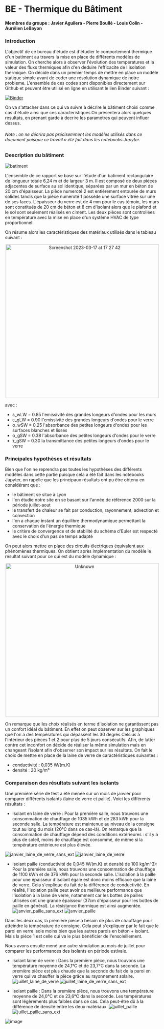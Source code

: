 # BE - Thermique du Bâtiment

#### Membres du groupe : Javier Aguilera - Pierre Boullé - Louis Colin - Aurélien LeBayon

### Introduction
L'objectif de ce bureau d'étude est d'étudier le comportement thermique d'un batiment au travers la mise en place de différents modèles de simulation. On cherche alors à observer l'évolution des températures et la valeur des fluxs thermiques afin d'en deduire l'efficacite de l'isolation thermique. On décide dans un premier temps de mettre en place un modèle statique simple avant de coder une résolution dynamique de notre probleme. L'ensemble de ces codes sont disponibles directement sur Github et peuvent être utilisé en ligne en utilisant le lien Binder suivant :

[![Binder](https://mybinder.org/badge_logo.svg)](https://mybinder.org/v2/gh/Groupe2Thermique/BE_Thermique_Batiment/HEAD)

On va s'attacher dans ce qui va suivre à décrire le bâtiment choisi comme cas d'étude ainsi que ces caracteristiques.On présentera alors quelques resultats, en prenant garde à decrire les parametres qui peuvent influer dessus.

###### Note : on ne décrira pas précisemment les modèles utilisés dans ce document puisque ce travail a été fait dans les notebooks Jupyter.

### Description du bâtiment

![batiment](https://user-images.githubusercontent.com/128041310/225959537-b43232bd-7b2c-4ccb-aa09-0ec758bbc431.png)

L'ensemble de ce rapport se base sur l'étude d'un batiment rectangulaire de longueur totale 6,24 m et de largeur 3 m. Il est composé de deux pièces adjacentes de surface au sol identique, séparées par un mur en béton de 20 cm d'épaisseur. La pièce numeroté 2 est entièrement entourée de murs solides tandis que la pièce numeroté 1 possède une surface vitrée sur une de ses faces. L'épaisseur du verre est de 4 mm pour le cas témoin, les murs sont constitués de 20 cm de béton et 8 cm d'isolant alors que le plafond et le sol sont seulement réalisés en ciment. Les deux pièces sont controllées en température avec la mise en place d'un système HVAC de type proportionnel. 

On résume alors les caractéristiques des matériaux utilisés dans le tableau suivant :

<p align="center">
<img width="500" alt="Screenshot 2023-03-17 at 17 27 42" src="https://user-images.githubusercontent.com/128041310/225963202-7ae68203-a2ec-45cf-89cd-b73a6bed5e1e.png">
</p>

avec :
- ε_wLW = 0.85    l'emissivité des grandes longeurs d'ondes pour les murs 
- ε_gLW = 0.90    l'emissivité des grandes longeurs d'ondes pour le verre 
- α_wSW = 0.25    l'absorbance des petites longeurs d'ondes pour les surfaces blanches et lisses
- α_gSW = 0.38    l'absorbance des petites longeurs d'ondes pour le verre
- τ_gSW = 0.30    la transmittance des petites longeurs d'ondes pour le verre

### Principales hypothèses et résultats
Bien que l'on ne reprendra pas toutes les hypothèses des différents modèles dans cette partie puisque cela a été fait dans les notebooks Jupyter, on rapelle que les principaux résultats ont pu être obtenu en considérant que :
- le bâtiment se situe à Lyon
- l'on étudie notre site en se basant sur l'année de référence 2000 sur la période juillet-aout 
- le transfert de chaleur se fait par conduction, rayonnement, advection et convection
- l'on a chaque instant un équilibre thermodynamique permettant la conservation de l'énergie thermique
- le critère de convergence et de stabilité du schéma d'Euler est respecté avec le choix d'un pas de temps adapté

On peut alors mettre en place des circuits électriques équivalent aux phénomènes thermiques. On obtient après implementation du modèle le résultat suivant pour ce qui est du modèle dynamique :

<p align="center">
<img width="500" alt="Unknown" src="https://user-images.githubusercontent.com/128041310/225969063-85a2d0c6-08ea-431a-af0e-2695b1c9a1fb.png">
</p>

On remarque que les choix réalisés en terme d'isolation ne garantissent pas un confort idéal du bâtiment. En effet on peut observer sur les graphiques que l'on a des températures qui dépassent les 30 degrés Celsius à l'intérieur des pièces 1 et 2 pour plus de 5 jours consécutifs. Afin, de lutter contre cet inconfort on décide de réaliser la même simulation mais en changeant l'isolant afin d'observer son impact sur les résultats. On fait le choix de mettre en place de la laine de verre de caractéristiques suivantes : 
- conductivité : 0,035 W/(m.K)
- densité : 20 kg/m³
### Comparaison des résultats suivant les isolants
Une première série de test a été menée sur un mois de janvier pour comparer différents isolants (laine de verre et paille). Voici les différents résultats :
- Isolant en laine de verre :
Pour la première salle, nous trouvons une consommation de chauffage de 1035 kWh et de 283 kWh pour la seconde salle. La température est maintenue au niveau de la consigne tout au long du mois (20°C dans ce cas-là). On remarque que la consommation de chauffage dépend des conditions extérieures : s'il y a plus de soleil, moins de chauffage est consommé, de même si la température extérieure est plus élevée.


![janvier_laine_de_verre_sans_ext](https://user-images.githubusercontent.com/78414656/226101540-b33fd2f2-e42e-49c6-9421-e6c7c35bb3d7.png)
![janvier_laine_de_verre](https://user-images.githubusercontent.com/78414656/226101532-a87959ce-e5ec-43a0-98f4-dc33513520fd.png)

- Isolant paille (conductivité de 0,045 W/(m.K) et densité de 100 kg/m^3):
Pour la première salle, nous trouvons une consommation de chauffage de 1100 kWh et de 376 kWh pour la seconde salle. L'isolation à la paille pour une épaisseur d'isolant égale est donc moins efficace que la laine de verre. Cela s'explique du fait de la différence de conductivité. En réalité, l'isolation paille peut avoir de meilleure performance que l'isolation à la laine de verre, notamment car les bottes de pailles utilisées ont une grande épaisseur (37cm d'épaisseur pour les bottes de paille en général). La résistance thermique est ainsi augmentée.
![janvier_paille_sans_ext](https://user-images.githubusercontent.com/78414656/226101710-04da7618-e96d-4e16-a995-231f3fdc562a.png)
![janvier_paille](https://user-images.githubusercontent.com/78414656/226101721-e2f9dc0c-8e1f-4dd8-a4ee-3cd426aa5cde.png)

Dans les deux cas, la première pièce a besoin de plus de chauffage pour atteindre la température de consigne. Cela peut s'expliquer par le fait que le paroi en verre isole moins bien que les autres parois en béton + isolant. Mais la pièce 1 est celle qui va le plus bénéficier de l'ensoleillement.

Nous avons ensuite mené une autre simulation au mois de juillet pour comparer les performances des isolants en période estivale.

- Isolant laine de verre :
Dans la première pièce, nous trouvons une température moyenne de 24,1°C et de 23,7°C dans la seconde. La première pièce est plus chaude que la seconde du fait de la paroi en verre qui va chauffer la pièce grâce au rayonnement solaire.
![juillet_laine_de_verre](https://user-images.githubusercontent.com/78414656/226102170-56ee15d9-c7b6-45e2-bc5b-4db44956d4a6.png)
![juillet_laine_de_verre_sans_ext](https://user-images.githubusercontent.com/78414656/226102171-9752e18e-f3ff-41ce-9fc1-4d7f18fd19bf.png)

- Isolant paille :
Dans la première pièce, nous trouvons une température moyenne de 24,0°C et de 23,6°C dans la seconde. Les températures sont légèrements plus faibles dans ce cas. Cela peut-être dû à la différence de densité entre les deux matériaux.
![juillet_paille](https://user-images.githubusercontent.com/78414656/226102226-a4cf5095-7853-486c-bcf2-69189aab4744.png)
![juillet_paille_sans_ext](https://user-images.githubusercontent.com/78414656/226102244-d3c1332b-0a14-4b88-a97b-4bf1bc7188fc.png)




![image](https://user-images.githubusercontent.com/128041310/225596597-5e743a3f-2a84-4fb2-8a20-229cdc021aa3.png)
